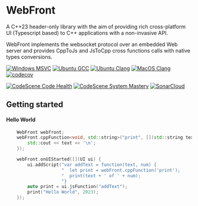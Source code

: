# WebFront

A C++23 header-only library with the aim of providing rich cross-platform UI (Typescript based) to C++ applications with a non-invasive API.

WebFront implements the websocket protocol over an embedded Web server and provides CppToJs and JsToCpp cross functions calls with native types conversions.

[![Windows MSVC](https://github.com/ambroise-leclerc/WebFront/actions/workflows/BuildAndTest.yml/badge.svg?branch=168-build-badges-arent-valid-anymore)](https://github.com/ambroise-leclerc/WebFront/actions/workflows/BuildAndTest.yml)
[![Ubuntu GCC](https://github.com/ambroise-leclerc/WebFront/actions/workflows/BuildAndTest.yml/badge.svg?branch=master&job=ubuntu-gcc)](https://github.com/ambroise-leclerc/WebFront/actions/workflows/BuildAndTest.yml)
[![Ubuntu Clang](https://github.com/ambroise-leclerc/WebFront/actions/workflows/BuildAndTest.yml/badge.svg?branch=master&job=ubuntu-clang)](https://github.com/ambroise-leclerc/WebFront/actions/workflows/BuildAndTest.yml)
[![MacOS Clang](https://github.com/ambroise-leclerc/WebFront/actions/workflows/BuildAndTest.yml/badge.svg?branch=master&job=macos)](https://github.com/ambroise-leclerc/WebFront/actions/workflows/BuildAndTest.yml)
[![codecov](https://codecov.io/github/ambroise-leclerc/WebFront/branch/master/graph/badge.svg?token=ODE6O36XIV)](https://codecov.io/github/ambroise-leclerc/WebFront)

[![CodeScene Code Health](https://codescene.io/projects/29377/status-badges/code-health)](https://codescene.io/projects/29377)
[![CodeScene System Mastery](https://codescene.io/projects/29377/status-badges/system-mastery)](https://codescene.io/projects/29377)
[![SonarCloud](https://sonarcloud.io/api/project_badges/measure?project=ambroise-leclerc_WebFront&metric=alert_status)](https://sonarcloud.io/dashboard?id=ambroise-leclerc_WebFront)


## Getting started

#### Hello World
```cpp
    WebFront webfront;
    webFront.cppFunction<void, std::string>("print", [](std::string text) {
        std::cout << text << '\n';
    });

    webFront.onUIStarted([](UI ui) {
        ui.addScript("var addText = function(text, num) {                 "
                     "  let print = webFront.cppFunction('print');        "
                     "  print(text + ' of ' + num);                       "
                     "}                                                   ");
        auto print = ui.jsFunction("addText");
        print("Hello World", 2023);
    });

```
